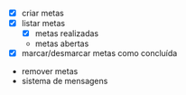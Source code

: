 - [x] criar metas
- [x] listar metas
  - [x] metas realizadas
  - metas abertas
- [x] marcar/desmarcar metas como concluída
- remover metas
- sistema de mensagens